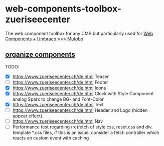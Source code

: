 # web-components-toolbox-zueriseecenter
The web component toolbox for any CMS but particularly used for [Web Components + Umbraco === Mutobo](http://mutobo.ch/)

## [organize components](https://wiki.migros.net/display/OCC/Web+Components+CMS+Template)

TODO:
- [x] https://www.zueriseecenter.ch/de.html Teaser
- [ ] https://www.zueriseecenter.ch/de.html Footer
- [x] https://www.zueriseecenter.ch/de.html Icons
- [x] https://www.zueriseecenter.ch/de.html Clock with Style Component analog Sparx to change BG- and Font-Color
- [x] https://www.zueriseecenter.ch/de.html Text
- [ ] https://www.zueriseecenter.ch/de.html Header and Logo (hidden appear effect)
- [ ] https://www.zueriseecenter.ch/de.html Nav
- [ ] Performance test regarding (re)fetch of style.css, reset.css and div. template *.css files, if this is an issue, consider a fetch controller which reacts on custom event with caching